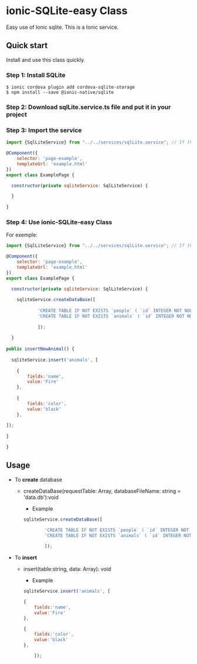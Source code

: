 # ionic-SQLite-easy Class
Easy use of Ionic sqlite.
This is a Ionic service.

## Quick start
Install and use this class quickly.

### Step 1: Install SQLite
```
$ ionic cordova plugin add cordova-sqlite-storage
$ npm install --save @ionic-native/sqlite
```

### Step 2: Download sqlLite.service.ts file and put it in your project

### Step 3: Import the service
```javascript
import {SqlLiteService} from "../../services/sqlLite.service"; // If the file is in a service folder

@Component({
    selector: 'page-example',
    templateUrl: 'example.html'
})
export class ExamplePage {

  constructor(private sqliteService: SqlLiteService) {
  
  }

}
```

### Step 4: Use ionic-SQLite-easy Class
For exemple:
```javascript
import {SqlLiteService} from "../../services/sqlLite.service"; // If the file is in a service folder

@Component({
    selector: 'page-example',
    templateUrl: 'example.html'
})
export class ExamplePage {

  constructor(private sqliteService: SqlLiteService) {
  
    sqliteService.createDataBase([
    
            'CREATE TABLE IF NOT EXISTS `people` ( `id` INTEGER NOT NULL PRIMARY KEY AUTOINCREMENT UNIQUE, `name` TEXT NOT NULL, `address` TEXT NOT NULL, `information` TEXT)',
            'CREATE TABLE IF NOT EXISTS `animals` ( `id` INTEGER NOT NULL PRIMARY KEY AUTOINCREMENT UNIQUE, `name` INTEGER NOT NULL, `color` TEXT NOT NULL )'
            
            ]);
  
  }
  
public insertNewAnimal() {
  
  sqliteService.insert('animals', [
  
    {
        fields:'name',
        value:'Fire'
    },
    
    {
        fields:'color',
        value:'black'
    },
    
]);
  
}

}
```

## Usage

* To **create** database
  * createDataBase(requestTable: Array<string>, databaseFileName: string = 'data.db'):void
    * Example
  
    ```javascript
    sqliteService.createDataBase([
    
            'CREATE TABLE IF NOT EXISTS `people` ( `id` INTEGER NOT NULL PRIMARY KEY AUTOINCREMENT UNIQUE, `name` TEXT NOT NULL, `address` TEXT NOT NULL, `information` TEXT)',
            'CREATE TABLE IF NOT EXISTS `animals` ( `id` INTEGER NOT NULL PRIMARY KEY AUTOINCREMENT UNIQUE, `name` INTEGER NOT NULL, `color` TEXT NOT NULL )'
            
            ]);
    ```
    
* To **insert**
  * insert(table:string, data: Array<insertion>): void 
    * Example
  
    ```javascript
    sqliteService.insert('animals', [
  
    {
        fields:'name',
        value:'Fire'
    },
    
    {
        fields:'color',
        value:'black'
    },
    
        ]);
    ```
    
  
    
  

